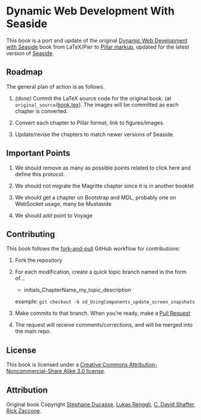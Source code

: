 # Dynamic Web Development With Seaside

This book is a port and update of the original
[Dynamic Web Development with Seaside](http://book.seaside.st/book) book from
LaTeX/Pier to [Pillar markup](https://github.com/pillar-markup/pillar),
updated for the latest version of [Seaside](http://www.seaside.st/).

## Roadmap

The general plan of action is as follows.

1. *(done)* Commit the LaTeX source code for the original book.
    (at `original_source`/[book.tex](original_source/book.tex)).
    The images will be committed as each chapter is converted.

2. Convert each chapter to Pillar format, link to figures/images.

5. Update/revise the chapters to match newer versions of Seaside.

## Important Points	

1. We should remove as many as possible points related to click here and define this protocol.

2. We should not migrate the Magritte chapter since it is in another booklet

3. We should get a chapter on Bootstrap and MDL, probably one on WebSocket usage, many be Mustaside

4. We should add point to Voyage


## Contributing
This book follows the
[fork-and-pull](https://help.github.com/articles/using-pull-requests/#fork--pull)
GitHub workflow for contributions:

1. Fork the repository

2. For each modification, create a quick topic branch named in the form of...

   * initials_ChapterName_my_topic_description   

   example: `git checkout -b sd_UsingComponents_update_screen_snapshots`

3. Make commits to that branch. When you're ready, make a
    [Pull Request](https://help.github.com/articles/using-pull-requests/#sending-the-pull-request)

4. The request will receive comments/corrections, and will be merged into the
    main repo.

## License
This book is licensed under a
[Creative Commons Attribution-Noncommercial-Share Alike 3.0 license](http://creativecommons.org/licenses/by-nc-sa/3.0/).

## Attribution
Original book Copyright
[Stéphane Ducasse](http://stephane.ducasse.free.fr/),
[Lukas Renggli](http://www.lukas-renggli.ch/),
[C. David Shaffer](http://www.shaffer-consulting.com/),
[Rick Zaccone](http://www.bucknell.edu/x15822.xml).
